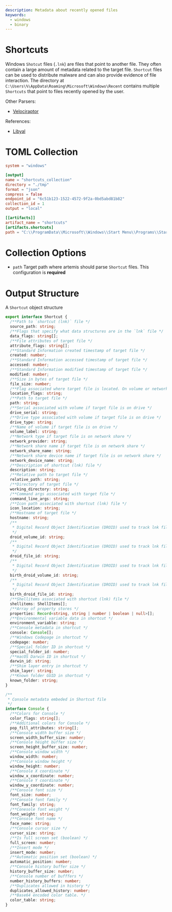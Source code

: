 ```yaml
---
description: Metadata about recently opened files
keywords:
  - windows
  - binary
---
```


# Shortcuts

Windows `Shotcut` files (`.lnk`) are files that point to another file. They
often contain a large amount of metadata related to the target file. `Shortcut`
files can be used to distribute malware and can also provide evidence of file
interaction. The directory at
`C:\Users\%\AppData\Roaming\Microsoft\Windows\Recent` contains multiple
`Shortcuts` that point to files recently opened by the user.

Other Parsers:

- [Velociraptor](https://docs.velociraptor.app/artifact_references/pages/windows.forensics.lnk/)

References:

- [Libyal](https://github.com/libyal/liblnk/blob/main/documentation/Windows%20Shortcut%20File%20(LNK)%20format.asciidoc)

# TOML Collection

```toml
system = "windows"

[output]
name = "shortcuts_collection"
directory = "./tmp"
format = "json"
compress = false
endpoint_id = "6c51b123-1522-4572-9f2a-0bd5abd81b82"
collection_id = 1
output = "local"

[[artifacts]]
artifact_name = "shortcuts"
[artifacts.shortcuts]
path = "C:\\ProgramData\\Microsoft\\Windows\\Start Menu\\Programs\\Startup"
```

# Collection Options

- `path` Target path where artemis should parse `Shortcut` files. This
  configuration is **required**

# Output Structure

A `Shortcut` object structure

```typescript
export interface Shortcut {
  /**Path to `shortcut (lnk)` file */
  source_path: string;
  /**Flags that specify what data structures are in the `lnk` file */
  data_flags: string[];
  /**File attributes of target file */
  attribute_flags: string[];
  /**Standard Information created timestamp of target file */
  created: number;
  /**Standard Information accessed timestamp of target file */
  accessed: number;
  /**Standard Information modified timestamp of target file */
  modified: number;
  /**Size in bytes of target file */
  file_size: number;
  /**Flag associated where target file is located. On volume or network share */
  location_flags: string;
  /**Path to target file */
  path: string;
  /**Serial associated with volume if target file is on drive */
  drive_serial: string;
  /**Drive type associated with volume if target file is on drive */
  drive_type: string;
  /**Name of volume if target file is on drive */
  volume_label: string;
  /**Network type if target file is on network share */
  network_provider: string;
  /**Network share name if target file is on network share */
  network_share_name: string;
  /**Network share device name if target file is on network share */
  network_device_name: string;
  /**Description of shortcut (lnk) file */
  description: string;
  /**Relative path to target file */
  relative_path: string;
  /**Directory of target file */
  working_directory: string;
  /**Command args associated with target file */
  command_line_args: string;
  /**Icon path associated with shortcut (lnk) file */
  icon_location: string;
  /**Hostname of target file */
  hostname: string;
  /**
   * Digital Record Object Identification (DROID) used to track lnk file
   */
  droid_volume_id: string;
  /**
   * Digital Record Object Identification (DROID) used to track lnk file
   */
  droid_file_id: string;
  /**
   * Digital Record Object Identification (DROID) used to track lnk file
   */
  birth_droid_volume_id: string;
  /**
   * Digital Record Object Identification (DROID) used to track lnk file
   */
  birth_droid_file_id: string;
  /**Shellitems associated with shortcut (lnk) file */
  shellitems: ShellItems[];
  /**Array of property stores */
  properties: Record<string, string | number | boolean | null>[];
  /**Environmental variable data in shortcut */
  environment_variable: string;
  /**Console metadata in shortcut */
  console: Console[];
  /**Windows Codepage in shortcut */
  codepage: number;
  /**Special folder ID in shortcut */
  special_folder_id: number;
  /**macOS Darwin ID in shortcut */
  darwin_id: string;
  /**Shim layer entry in shortcut */
  shim_layer: string;
  /**Known folder GUID in shortcut */
  known_folder: string;
}

/**
 * Console metadata embeded in Shortcut file
 */
interface Console {
  /**Colors for Console */
  color_flags: string[];
  /**Additional colors for Console */
  pop_fill_attributes: string[];
  /**Console width buffer size */
  screen_width_buffer_size: number;
  /**Console height buffer size */
  screen_height_buffer_size: number;
  /**Console window width */
  window_width: number;
  /**Console window height */
  window_height: number;
  /**Console X coordinate */
  window_x_coordinate: number;
  /**Console Y coordinate */
  window_y_coordinate: number;
  /**Console font size */
  font_size: number;
  /**Console font family */
  font_family: string;
  /**Conesole font weight */
  font_weight: string;
  /**Console font name */
  face_name: string;
  /**Console cursor size */
  cursor_size: string;
  /**Is full screen set (boolean) */
  full_screen: number;
  /**Insert mode */
  insert_mode: number;
  /**Automatic position set (boolean) */
  automatic_position: number;
  /**Console history buffer size */
  history_buffer_size: number;
  /**Console number of bufffers */
  number_history_buffers: number;
  /**Duplicates allowed in history */
  duplicates_allowed_history: number;
  /**Base64 encoded color table. */
  color_table: string;
}
```
